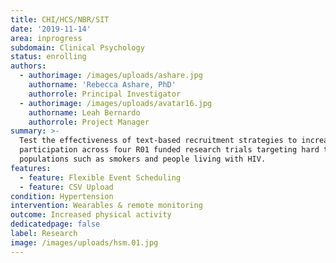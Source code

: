 ```yaml
---
title: CHI/HCS/NBR/SIT
date: '2019-11-14'
area: inprogress
subdomain: Clinical Psychology
status: enrolling
authors:
  - authorimage: /images/uploads/ashare.jpg
    authorname: 'Rebecca Ashare, PhD'
    authorrole: Principal Investigator
  - authorimage: /images/uploads/avatar16.jpg
    authorname: Leah Bernardo
    authorrole: Project Manager
summary: >-
  Test the effectiveness of text-based recruitment strategies to increase
  participation across four R01 funded research trials targeting hard to reach
  populations such as smokers and people living with HIV.
features:
  - feature: Flexible Event Scheduling
  - feature: CSV Upload
condition: Hypertension
intervention: Wearables & remote monitoring
outcome: Increased physical activity
dedicatedpage: false
label: Research
image: /images/uploads/hsm.01.jpg
---
```


